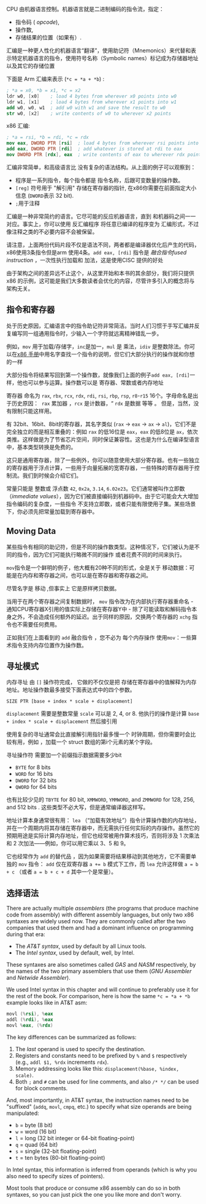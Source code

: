 
CPU 由机器语言控制。机器语言就是二进制编码的指令流，指定：
- 指令码 ( *opcode*),
- 操作数,
- 存储结果的位置（如果有）.

汇编是一种更人性化的机器语言“翻译”，使用助记符（Mnemonics）来代替和表示特定机器语言的指令，使用符号名称（Symbolic names）标记成为存储器地址以及其它的存储位置

下面是 Arm 汇编来表示 (`*c = *a + *b`) :

```nasm
; *a = x0, *b = x1, *c = x2
ldr w0, [x0]    ; load 4 bytes from wherever x0 points into w0
ldr w1, [x1]    ; load 4 bytes from wherever x1 points into w1
add w0, w0, w1  ; add w0 with w1 and save the result to w0
str w0, [x2]    ; write contents of w0 to wherever x2 points
```

 x86 汇编:

```nasm
; *a = rsi, *b = rdi, *c = rdx 
mov eax, DWORD PTR [rsi]  ; load 4 bytes from wherever rsi points into eax
add eax, DWORD PTR [rdi]  ; add whatever is stored at rdi to eax
mov DWORD PTR [rdx], eax  ; write contents of eax to wherever rdx points
```

汇编非常简单，和高级语言比 没有复杂的语法结构。从上面的例子可以观察到：

-  程序是一系列指令，每个指令都是 指令名称，后跟可变数量的操作数。
-  `[reg]` 符号用于 "解引用" 存储在寄存器的指针, 在x86你需要在前面指定大小信息 (`DWORD`表示 32 bit).
-  `;`用于注释

汇编是一种非常简约的语言。它尽可能的反应机器语言，直到 和机器码之间一一对应。事实上，你可以使用 反汇编程序 将任意已编译的程序变为 汇编形式，不过像注释之类的不必要内容不会被保留。

请注意，上面两份代码片段不仅是语法不同，两者都是编译器优化后产生的代码，x86使用3条指令但是arm 使用4条。`add eax, [rdi]` 指令是 *融合指令fused instruction* ，一次性执行加载和 加法，这是使用CISC 提供的好处

由于架构之间的差异远不止这个，从这里开始和本书的其余部分，我们将只提供 x86 的示例，这可能是我们大多数读者会优化的内容，尽管许多引入的概念将与架构无关。
## 指令和寄存器


处于历史原因，汇编语言中的指令助记符非常简洁。当时人们习惯于手写汇编并反复编写同一组通用指令时，少输入一个字符就远离精神错乱一步。

例如，`mov` 用于加载/存储字，`inc`是加一，`mul` 是 乘法，`idiv` 是整数除法。你可以在[x86 手册](https://www.felixcloutier.com/x86/)中用名字查找一个指令的说明，但它们大部分执行的操作就和你想的一样

大部分指令将结果写回到第一个操作数，就像我们上面的例子`add eax, [rdi]`一样，他也可以参与运算。操作数可以是 寄存器、常数或者内存地址

寄存器 命名为 `rax`, `rbx`, `rcx`, `rdx`, `rdi`, `rsi`, `rbp`, `rsp`,  `r8`-`r15`   16个。字母命名是出于历史原因：  `rax` 累加器 ，`rcx` 是计数器，“ `rdx` 是数据 等等 。 但是，当然，没有限制只能这样用。

有 32bit、16bit、8bit的寄存器，其名字类似 (`rax` → `eax` → `ax` → `al`)，它们不是完全独立的而是相互重叠的：例如 `rax` 的低16位是 `eax`，`eax` 的低8位是 `ax`，依次类推。这样做是为了节省芯片空间，同时保证兼容性。这也是为什么在编译型语言中，基本类型转换是免费的。

这只是通用寄存器，除了一些例外，你可以随意使用大部分寄存器。也有一些独立的寄存器用于浮点计算，一些用于向量拓展的宽寄存器，一些特殊的寄存器用于控制流。我们到时候会介绍它们。

常量只能是 整数或 浮点数 `42`, `0x2a`, `3.14`, `6.02e23`。它们通常被叫作立即数（*immediate values*），因为它们被直接编码到机器码中。由于它可能会大大增加指令编码的复杂度，一些指令 不支持立即数，或者只能有限使用子集。某些场景下，你必须先把常量加载到寄存器中。

## Moving Data


某些指令有相同的助记符，但是不同的操作数类型。这种情况下，它们被认为是不同的指令，因为它们可能执行略微不同的操作 或者花费不同的时间来执行。

`mov`指令是一个鲜明的例子，他大概有20种不同的形式，全是关于 移动数据：可能是在内存和寄存器之间，也可以是在寄存器和寄存器之间。

尽管名字是 移动 ,但事实上 它是原样拷贝数据。

当用于在两个寄存器之间复制数据时， `mov` 指令改为在内部执行寄存器重命名 - 通知CPU寄存器X引用的值实际上存储在寄存器Y中 - 除了可能读取和解码指令本身之外，不会造成任何额外的延迟。出于同样的原因，交换两个寄存器的 `xchg` 指令也不需要任何费用。

正如我们在上面看到的 `add` 融合指令 ，您不必为 每个内存操作 使用`mov`：一些算术指令支持内存位置作为操作数。

## 寻址模式

内存寻址 由 `[]` 操作符完成， 它做的不仅仅是把 存储在寄存器中的值解释为内存地址。地址操作数最多接受下面表达式中的四个参数。

```
SIZE PTR [base + index * scale + displacement]
```

 `displacement` 需要是整数常量
 `scale` 可以是 2, 4, or 8.
  他执行的操作是计算 `base + index * scale + displacement` 然后接引用

使用复杂的寻址通常会比直接解引用指针最多慢一个 时钟周期，但你需要时会比较有用，例如 ，加载一个 struct 数组的第i个元素的某个字段。

寻址操作符 需要加一个前缀指示数据需要多少bit

- `BYTE` for 8 bits
- `WORD` for 16 bits
- `DWORD` for 32 bits
- `QWORD` for 64 bits

也有比较少见的 `TBYTE` for 80 bit,   `XMMWORD`, `YMMWORD`, and `ZMMWORD` for 128, 256,  and 512 bits . 这些类型不必大写，但是通常编译器这样写。

地址计算本身通常很有用： `lea` （“加载有效地址”）指令计算操作数的内存地址，并在一个周期内将其存储在寄存器中，而无需执行任何实际的内存操作。虽然它的预期用途是实际计算内存地址，但它也经常被用作算术技巧，否则将涉及 1 次乘法和 2 次加法——例如，你可以用它乘以 3、5 和 9。

它也经常作为 `add` 的替代品 ，因为如果需要将结果移动到其他地方，它不需要单独的 `mov` 指令： `add` 仅在双寄存器 `a += b` 模式下工作，而 `lea` 允许这样做 `a = b + c` （或者 `a = b + c + d` 其中一个是常量）。

## 选择语法

There are actually multiple *assemblers* (the programs that produce machine code from assembly) with different assembly languages, but only two x86 syntaxes are widely used now. They are commonly called after the two companies that used them and had a dominant influence on programming during that era:

- The *AT&T syntax*, used by default by all Linux tools.
- The *Intel syntax*, used by default, well, by Intel.

These syntaxes are also sometimes called *GAS* and *NASM* respectively, by the names of the two primary assemblers that use them (*GNU Assembler* and *Netwide Assembler*).

We used Intel syntax in this chapter and will continue to preferably use it for the rest of the book. For comparison, here is how the same `*c = *a + *b` example looks like in AT&T asm:

```asm
movl (%rsi), %eax
addl (%rdi), %eax
movl %eax, (%rdx)
```

The key differences can be summarized as follows:

1. The *last* operand is used to specify the destination.
2. Registers and constants need to be prefixed by `%` and `$` respectively (e.g., `addl $1, %rdx` increments `rdx`).
3. Memory addressing looks like this: `displacement(%base, %index, scale)`.
4. Both `;` and `#` can be used for line comments, and also `/* */` can be used for block comments.

And, most importantly, in AT&T syntax, the instruction names need to be "suffixed" (`addq`, `movl`, `cmpq`, etc.) to specify what size operands are being manipulated:

- `b` = byte (8 bit)
- `w` = word (16 bit)
- `l` = long (32 bit integer or 64-bit floating-point)
- `q` = quad (64 bit)
- `s` = single (32-bit floating-point)
- `t` = ten bytes (80-bit floating-point)

In Intel syntax, this information is inferred from operands (which is why you also need to specify sizes of pointers).

Most tools that produce or consume x86 assembly can do so in both syntaxes, so you can just pick the one you like more and don't worry.
